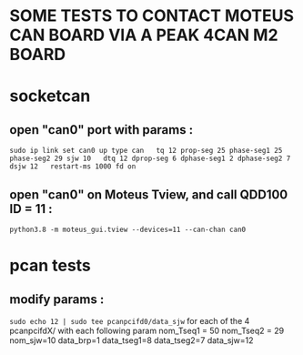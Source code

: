 # SOME TESTS TO CONTACT MOTEUS CAN BOARD VIA A PEAK 4CAN M2 BOARD

# socketcan

open "can0" port with params :
-----------------------
```
sudo ip link set can0 up type can   tq 12 prop-seg 25 phase-seg1 25 phase-seg2 29 sjw 10   dtq 12 dprop-seg 6 dphase-seg1 2 dphase-seg2 7 dsjw 12   restart-ms 1000 fd on
```

open "can0" on Moteus Tview, and call QDD100 ID = 11 :
------------------------------------------------------
```python3.8 -m moteus_gui.tview --devices=11 --can-chan can0```


# pcan tests

modify params :
---------------
``` sudo echo 12 | sudo tee pcanpcifd0/data_sjw ```
for each of the 4 pcanpcifdX/  with each following param
nom_Tseq1 = 50
nom_Tseq2 = 29
nom_sjw=10
data_brp=1
data_tseg1=8
data_tseg2=7
data_sjw=12
